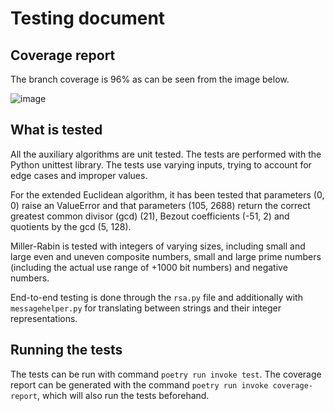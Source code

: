 # Testing document

## Coverage report

The branch coverage is 96% as can be seen from the image below.

![image](https://github.com/user-attachments/assets/8eecec01-c3ed-4567-b72f-a5904b459514)

## What is tested

All the auxiliary algorithms are unit tested. The tests are performed with the Python unittest library.
The tests use varying inputs, trying to account for edge cases and improper values.

For the extended Euclidean algorithm, it has been tested that parameters (0, 0) raise an ValueError
and that parameters (105, 2688) return the correct greatest common divisor (gcd) (21),
Bezout coefficients (-51, 2) and quotients by the gcd (5, 128).

Miller-Rabin is tested with integers of varying sizes, including small and large even and uneven composite numbers,
small and large prime numbers (including the actual use range of +1000 bit numbers) and negative numbers.

End-to-end testing is done through the `rsa.py` file and additionally with `messagehelper.py` for translating between strings and their integer representations.

## Running the tests

The tests can be run with command `poetry run invoke test`. The coverage report can be generated with the command
`poetry run invoke coverage-report`, which will also run the tests beforehand.
